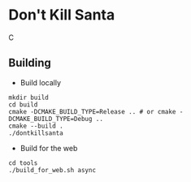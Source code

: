# Don't Kill Santa

C

## Building

- Build locally

```
mkdir build
cd build
cmake -DCMAKE_BUILD_TYPE=Release .. # or cmake -DCMAKE_BUILD_TYPE=Debug ..
cmake --build .
./dontkillsanta
```

- Build for the web

```
cd tools
./build_for_web.sh async
```
